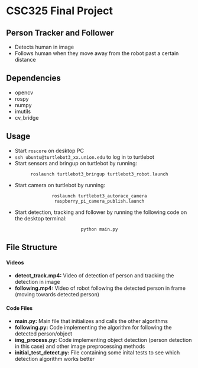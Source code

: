 # CSC325 Final Project

## Person Tracker and Follower

- Detects human in image
- Follows human when they move away from the robot past a certain distance


## Dependencies

- opencv
- rospy
- numpy
- imutils
- cv_bridge


## Usage

- Start `roscore` on desktop PC
- `ssh ubuntu@turtlebot3_xx.union.edu` to log in to turtlebot
- Start sensors and bringup on turtlebot by running:
<p style="text-align: center;"><code>roslaunch turtlebot3_bringup turtlebot3_robot.launch</code></p>

- Start camera on turtlebot by running:
<p style="text-align: center;"> <code>roslaunch turtlebot3_autorace_camera raspberry_pi_camera_publish.launch</code></p>

- Start detection, tracking and follower by running the following code on the desktop terminal:
<p style="text-align: center;"><code>python main.py</code></p>


## File Structure

#### Videos
- <b>detect_track.mp4:</b> Video of detection of person and tracking the detection in image
- <b>following.mp4:</b> Video of robot following the detected person in frame (moving towards detected person)

#### Code Files
- <b>main.py:</b> Main file that initializes and calls the other algorithms
- <b>following.py:</b> Code implementing the algorithm for following the detected person/object
- <b>img_process.py:</b> Code implementing object detection (person detection in this case) and other image preprocessing methods
- <b>initial_test_detect.py:</b> File containing some inital tests to see which detection algorithm works better
